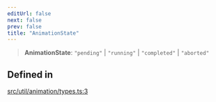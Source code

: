 ```yaml
---
editUrl: false
next: false
prev: false
title: "AnimationState"
---
```


> **AnimationState**: `"pending"` \| `"running"` \| `"completed"` \| `"aborted"`

## Defined in

[src/util/animation/types.ts:3](https://github.com/fabricjs/fabric.js/blob/v6.0.0-rc4/src/util/animation/types.ts#L3)
